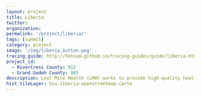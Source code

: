 ```yaml
---
layout: project
title: Liberia
twitter: 
organization: 
permalink: '/project/liberia/'
tags: [summit]
category: project
image: '/img/liberia_button.png'
tracing_guide: http://hotosm.github.io/tracing-guides/guide/liberia.html
project_id: 
  - RiverCress County: 915
  - Grand Gedeh County: 865
description: Last Mile Health (LMH) works to provide high-quality healthcare to remote villages in Liberia through a community health worker (CHW) program. LMH needs maps of villages to help them do work in two counties of Liberia - Grand Gedeh and Rivercess. It will greatly aid in LMH's scale-up planning, CHW training, and routine program monitoring. It will also help them construct a sampling frame for a repeated cluster sample survey evaluation of their programs within the two counties.
hist_tileLayer: hiu.liberia-openstreetmap-carto
---
```



